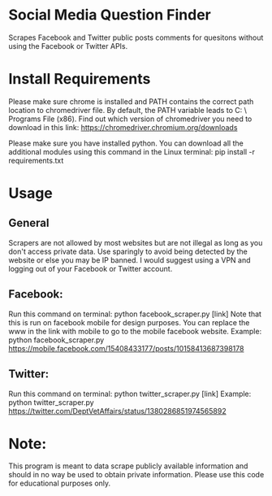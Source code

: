 # Social Media Question Finder
Scrapes Facebook and Twitter public posts comments for quesitons without using the Facebook or Twitter APIs.

# Install Requirements
Please make sure chrome is installed and PATH contains the correct path location to chromedriver file. By default,
the PATH variable leads to C: \ Programs File (x86).
Find out which version of chromedriver you need to download in this link: https://chromedriver.chromium.org/downloads

Please make sure you have installed python.
You can download all the additional modules using this command in the Linux terminal:
pip install -r requirements.txt

# Usage
## General
Scrapers are not allowed by most websites but are not illegal as long as you don't access private data.
Use sparingly to avoid being detected by the website or else you may be IP banned.
I would suggest using a VPN and logging out of your Facebook or Twitter account.

## Facebook:
Run this command on terminal: python facebook_scraper.py [link]
Note that this is run on facebook mobile for design purposes.
You can replace the www in the link with mobile to go to the mobile facebook website.
Example: python facebook_scraper.py https://mobile.facebook.com/15408433177/posts/10158413687398178

## Twitter:
Run this command on terminal: python twitter_scraper.py [link]
Example: python twitter_scraper.py https://twitter.com/DeptVetAffairs/status/1380286851974565892

# Note:
This program is meant to data scrape publicly available information and should in no way be used to obtain private information.
Please use this code for educational purposes only.
